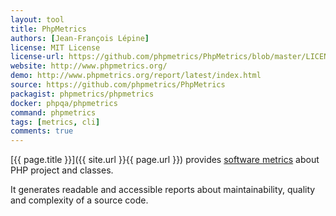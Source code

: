 ```yaml
---
layout: tool
title: PhpMetrics
authors: [Jean-François Lépine]
license: MIT License   
license-url: https://github.com/phpmetrics/PhpMetrics/blob/master/LICENSE
website: http://www.phpmetrics.org/
demo: http://www.phpmetrics.org/report/latest/index.html
source: https://github.com/phpmetrics/PhpMetrics
packagist: phpmetrics/phpmetrics
docker: phpqa/phpmetrics
command: phpmetrics
tags: [metrics, cli] 
comments: true
---
```


[{{ page.title }}]({{ site.url }}{{ page.url }}) provides [software metrics](http://en.wikipedia.org/wiki/Software_metric) about PHP project and classes.

<!--more-->
 
It generates readable and accessible reports about maintainability, quality and complexity of a source code.
